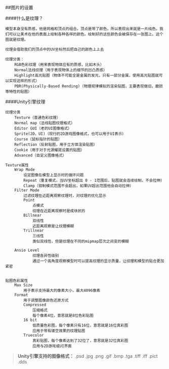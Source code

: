 ##图片的设置

####什么是纹理？

    模型本身没有质感，他是网格和顶点的组合。顶点是带了颜色，所以表现出来就是一片纯色。我们可以让美术在他的表面上绘制各种各样的颜色。绘制好的这些颜色会被保存在一张图上。这个图就是纹理。

    纹理会借助我们的顶点中的UV坐标然后把自己的颜色上上去

    纹理分类：
        RGB色彩纹理（用来表现物体应有的质感，比如木头）
        Normal法线纹理（用于表现物体上的细节的凹凸质感）
        Highlight高光贴图（物体不可能全是金属的发光，只有一部分金属，使用高光贴图就可以实现这样的形式）
        PBR(Physically-Based Rending)（物理规律模拟的渲染贴图，主要表现做旧，磨损等特性的贴图）

####Unity引擎纹理

    纹理分类
        Texture（普通色彩纹理）
        Normal map（法线贴图纹理格式）
        Editor GUI（老的UI图像格式）
        Sprite(2D，UI)（现行的2D游戏图像格式，也可以用于UI表示）
        Course（鼠标指针的贴图）
        Reflection（反射贴图，用于立方体渲染贴图）
        Cookie（用于对于光源耀斑设置的贴图）
        Advanced（自定义图像格式）

    Texture属性
        Wrap Mode
            设定图像在模型上显示时的循环问题
            Repeat（重复模式，当UV坐标超出 0 - 1范围后，贴图就会连续绘制，不会拉伸）
            Clamp（钳制模式范围不会超出，如果UV超出范围他会自动拉伸）
        Filter Mode
            过滤纹理在近距离观察纹理时，对纹理的优化显示
            Point
                点模式
                纹理在近距离观察时是成块状的
            Billnear
                双线性
                近距离观察是让纹理模糊
            Trillnear
                三线性
                类似双线性，但是纹理在不同的mipmap层次之间变的模糊

        Ansio Level
                纹理各异性级别
                通过一个高角度观察模型时可以提高纹理的显示质量，让纹理和模型的贴合更加紧密


    贴图色彩属性
        Max Size
            用于表示支持最大的像素大小，最大4096像素
        Format
            用于调整图像颜色还原方式
            Compressed
                压缩格式
                每个像素4位，意思就是8位色彩贴图
            16 bit
                低质量色彩图，每个像素只有16位，意思就是16位真彩图
                应用于带有镂空效果的纹理贴图
            Truecolor
                真彩贴图，每个像素达到了32位了，意思就是32位真彩图
                应用与2D游戏或UI界面





>**Unity引擎支持的图像格式：** .psd .jpg .png .gif .bmp .tga .tiff .iff .pict .dds
